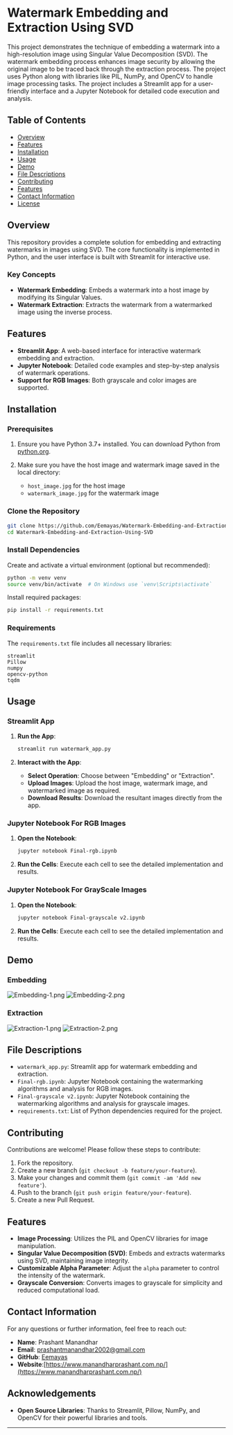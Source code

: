 
# Watermark Embedding and Extraction Using SVD

This project demonstrates the technique of embedding a watermark into a high-resolution image using Singular Value Decomposition (SVD). The watermark embedding process enhances image security by allowing the original image to be traced back through the extraction process. The project uses Python along with libraries like PIL, NumPy, and OpenCV to handle image processing tasks. The project includes a Streamlit app for a user-friendly interface and a Jupyter Notebook for detailed code execution and analysis.

## Table of Contents

- [Overview](#overview)
- [Features](#features)
- [Installation](#installation)
- [Usage](#usage)
- [Demo](#demo)
- [File Descriptions](#file-descriptions)
- [Contributing](#contributing)
- [Features](#features)
- [Contact Information](#contact-information)
- [License](#license)

## Overview

This repository provides a complete solution for embedding and extracting watermarks in images using SVD. The core functionality is implemented in Python, and the user interface is built with Streamlit for interactive use.

### Key Concepts

- **Watermark Embedding**: Embeds a watermark into a host image by modifying its Singular Values.
- **Watermark Extraction**: Extracts the watermark from a watermarked image using the inverse process.

## Features

- **Streamlit App**: A web-based interface for interactive watermark embedding and extraction.
- **Jupyter Notebook**: Detailed code examples and step-by-step analysis of watermark operations.
- **Support for RGB Images**: Both grayscale and color images are supported.

## Installation

### Prerequisites

1. Ensure you have Python 3.7+ installed. You can download Python from [python.org](https://www.python.org/downloads/).

2. Make sure you have the host image and watermark image saved in the local directory:
   - `host_image.jpg` for the host image
   - `watermark_image.jpg` for the watermark image

### Clone the Repository

```bash
git clone https://github.com/Eemayas/Watermark-Embedding-and-Extraction-Using-SVD.git
cd Watermark-Embedding-and-Extraction-Using-SVD
```

### Install Dependencies

Create and activate a virtual environment (optional but recommended):

```bash
python -m venv venv
source venv/bin/activate  # On Windows use `venv\Scripts\activate`
```

Install required packages:

```bash
pip install -r requirements.txt
```

### Requirements

The `requirements.txt` file includes all necessary libraries:

```plaintext
streamlit
Pillow
numpy
opencv-python
tqdm
```

## Usage

### Streamlit App

1. **Run the App**:

   ```bash
   streamlit run watermark_app.py
   ```

2. **Interact with the App**:

   - **Select Operation**: Choose between "Embedding" or "Extraction".
   - **Upload Images**: Upload the host image, watermark image, and watermarked image as required.
   - **Download Results**: Download the resultant images directly from the app.

### Jupyter Notebook For RGB Images

1. **Open the Notebook**:

   ```bash
   jupyter notebook Final-rgb.ipynb
   ```

2. **Run the Cells**: Execute each cell to see the detailed implementation and results.

### Jupyter Notebook For GrayScale Images

1. **Open the Notebook**:

   ```bash
   jupyter notebook Final-grayscale v2.ipynb
   ```

2. **Run the Cells**: Execute each cell to see the detailed implementation and results.

## Demo
### Embedding
![Embedding-1.png](images/Demo/Embedding-1.png)
![Embedding-2.png](images/Demo/Embedding-2.png)
### Extraction
![Extraction-1.png](images/Demo/Extraction-1.png)
![Extraction-2.png](images/Demo/Extraction-2.png)

## File Descriptions

- `watermark_app.py`: Streamlit app for watermark embedding and extraction.
- `Final-rgb.ipynb`: Jupyter Notebook containing the watermarking algorithms and analysis for RGB images.
- `Final-grayscale v2.ipynb`: Jupyter Notebook containing the watermarking algorithms and analysis for grayscale images.
- `requirements.txt`: List of Python dependencies required for the project.

## Contributing

Contributions are welcome! Please follow these steps to contribute:

1. Fork the repository.
2. Create a new branch (`git checkout -b feature/your-feature`).
3. Make your changes and commit them (`git commit -am 'Add new feature'`).
4. Push to the branch (`git push origin feature/your-feature`).
5. Create a new Pull Request.

## Features

- **Image Processing**: Utilizes the PIL and OpenCV libraries for image manipulation.
- **Singular Value Decomposition (SVD)**: Embeds and extracts watermarks using SVD, maintaining image integrity.
- **Customizable Alpha Parameter**: Adjust the `alpha` parameter to control the intensity of the watermark.
- **Grayscale Conversion**: Converts images to grayscale for simplicity and reduced computational load.

## Contact Information

For any questions or further information, feel free to reach out:

- **Name**: Prashant Manandhar
- **Email**: prashantmanandhar2002@gmail.com
- **GitHub**: [Eemayas](https://github.com/Eemayas)
- **Website**:[https://www.manandharprashant.com.np/](https://www.manandharprashant.com.np/)

## Acknowledgements

- **Open Source Libraries**: Thanks to Streamlit, Pillow, NumPy, and OpenCV for their powerful libraries and tools.

---
